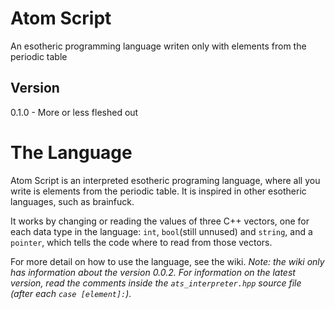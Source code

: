 # Atom Script

An esotheric programming language writen only with elements from the periodic table

## Version

0.1.0 - More or less fleshed out

# The Language

Atom Script is an interpreted esotheric programing language, where all you write is elements from the periodic table.
It is inspired in other esotheric languages, such as brainfuck.

It works by changing or reading the values of three C++ vectors, one for each data type in the language: `int`, `bool`(still unnused) and `string`, and a `pointer`, which tells the code where to read from those vectors.

For more detail on how to use the language, see the wiki.
*Note: the wiki only has information about the version 0.0.2. For information on the latest version, read the comments inside the `ats_interpreter.hpp` source file (after each `case [element]:`).*